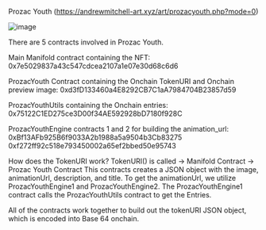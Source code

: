 Prozac Youth (https://andrewmitchell-art.xyz/art/prozacyouth.php?mode=0)

![image](https://github.com/user-attachments/assets/f0ff0c7d-6f85-4dde-a4e8-d1277a702ced)


There are 5 contracts involved in Prozac Youth.

Main Manifold contract containing the NFT:
0x7e5029837a43c547cdcea2107a1e07e30d68c6d6

ProzacYouth Contract containing the Onchain TokenURI and Onchain preview image:
0xd3fD133460a4E8292CB7C1aA7984704B23857d59

ProzacYouthUtils containing the Onchain entries:
0x75122C1ED275ce3D00f34AE592928bD7180f928C

ProzacYouthEngine contracts 1 and 2 for building the animation_url:
0xBf13AFb925B6f9033A2b1988a5a9504b3Cb83275
0xf272ff92c518e793450002a65ef2bbed50e95743

How does the TokenURI work?
TokenURI() is called -> Manifold Contract -> Prozac Youth Contract 
This contracts creates a JSON object with the image, animationUrl, description, and title.
To get the animationUrl, we utilize ProzacYouthEngine1 and ProzacYouthEngine2. 
The ProzacYouthEngine1 contract calls the ProzacYouthUtils contract to get the Entries.

All of the contracts work together to build out the tokenURI JSON object, which is encoded into Base 64 onchain.

